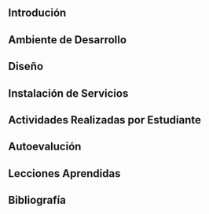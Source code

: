 ## Introdución

## Ambiente de Desarrollo

## Diseño

## Instalación de Servicios

## Actividades Realizadas por Estudiante

## Autoevalución

## Lecciones Aprendidas

## Bibliografía
